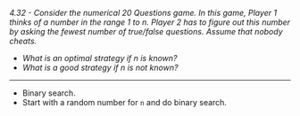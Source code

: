 *4.32 - Consider the numerical 20 Questions game. In this game, Player 1 thinks of a number in the range 1 to n. Player 2 has to figure out this number by asking the fewest number of true/false questions. Assume that nobody cheats.*
- *What is an optimal strategy if n is known?*
- *What is a good strategy if n is not known?*
***
- Binary search.
- Start with a random number for `n` and do binary search.
